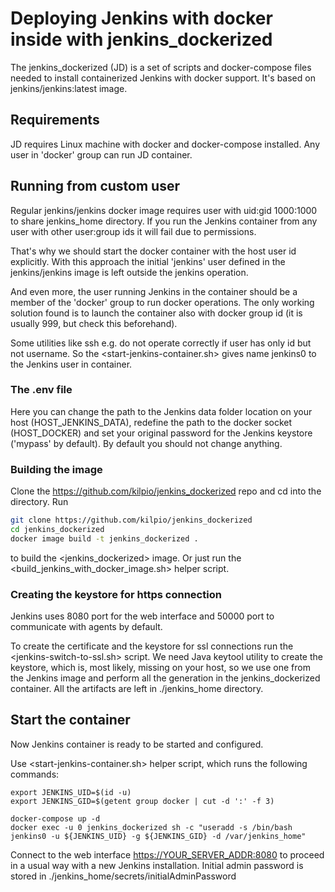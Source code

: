 # Deploying Jenkins with docker inside with **jenkins_dockerized**

The jenkins_dockerized (JD) is a set of scripts and docker-compose files needed to install containerized Jenkins with docker support. It's based on jenkins/jenkins:latest image.

## Requirements

JD requires Linux machine with docker and docker-compose installed. Any user in 'docker' group can run JD container.

## Running from custom user

Regular jenkins/jenkins docker image requires user with uid:gid 1000:1000 to share jenkins_home directory. If you run the Jenkins container from any user with other user:group ids it will fail due to permissions.

That's why we should start the docker container with the host user id explicitly. With this approach the initial 'jenkins' user defined in the jenkins/jenkins image is left outside the jenkins operation.

And even more, the user running Jenkins in the container should be a member of the 'docker' group to run docker operations. The only working solution found is to launch the container also with docker group id (it is usually 999, but check this beforehand).

Some utilities like ssh e.g. do not operate correctly if user has only id but not username. So the <start-jenkins-container.sh> gives name jenkins0 to the Jenkins user in container.

### The .env file

Here you can change the path to the Jenkins data folder location on your host (HOST_JENKINS_DATA), redefine the path to the docker socket (HOST_DOCKER) and set your original password for the Jenkins keystore ('mypass' by default). By default you should not change anything.

### Building the image

Clone the <https://github.com/kilpio/jenkins_dockerized> repo and cd into the directory. Run

```bash
git clone https://github.com/kilpio/jenkins_dockerized
cd jenkins_dockerized
docker image build -t jenkins_dockerized .
```

to build the <jenkins_dockerized> image. Or just run the <build_jenkins_with_docker_image.sh> helper script.

### Creating the keystore for https connection

Jenkins uses 8080 port for the web interface and 50000 port to communicate with agents by default.

To create the certificate and the keystore for ssl connections run the <jenkins-switch-to-ssl.sh> script. We need Java keytool utility to create the keystore, which is, most likely, missing on your host, so we use one from the Jenkins image and perform all the generation in the jenkins_dockerized container. All the artifacts are left in ./jenkins_home directory.

## Start the container

Now Jenkins container is ready to be started and configured.

Use <start-jenkins-container.sh> helper script, which runs the following commands:

```shell
export JENKINS_UID=$(id -u)
export JENKINS_GID=$(getent group docker | cut -d ':' -f 3)

docker-compose up -d
docker exec -u 0 jenkins_dockerized sh -c "useradd -s /bin/bash jenkins0 -u ${JENKINS_UID} -g ${JENKINS_GID} -d /var/jenkins_home"
```

Connect to the web interface <https://YOUR_SERVER_ADDR:8080> to proceed in a usual way with a new Jenkins installation.
Initial admin password is stored in ./jenkins_home/secrets/initialAdminPassword
